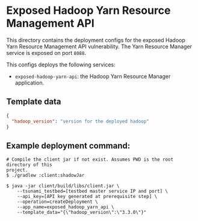 # Exposed Hadoop Yarn Resource Management API

This directory contains the deployment configs for the exposed Hadoop Yarn
Resource Management API vulnerability. The Yarn Resource Manager service is
exposed on port `8088`.

This configs deploys the following services:

- `exposed-hadoop-yarn-api`: the Hadoop Yarn Resource Manager application.

## Template data

```json
{
  "hadoop_version": "version for the deployed hadoop"
}
```

## Example deployment command:

```shell script
# Compile the client jar if not exist. Assumes PWD is the root directory of this
project.
$ ./gradlew :client:shadowJar

$ java -jar client/build/libs/client.jar \
    --tsunami_testbed=[testbed master service IP and port] \
    --api_key=[API key generated at prerequisite step] \
    --operation=createDeployment \
    --app_name=exposed_hadoop_yarn_api \
    --template_data="{\"hadoop_version\":\"3.3.0\"}"
```
